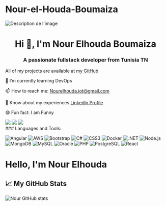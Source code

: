# Nour-el-Houda-Boumaiza
![Description de l'image](https://camo.githubusercontent.com/f5c3e1dc84eaf34422b8de6ee73374f264ad0b5371b119db12bf5862d02d985d/68747470733a2f2f63646e2e6472696262626c652e636f6d2f75736572732f313733323336382f73637265656e73686f74732f363535333837322f7765625f646576656c6f7065722e676966)

<div align="center">
  <h1>Hi 👋, I'm Nour Elhouda Boumaiza</h1>
  <h3>A passionate fullstack developer from Tunisia TN</h3>
</div>
  <p>All of my projects are available at <a href="https://github.com/nourelhoudabmz">my GitHub</a></p>
  <p>🌱 I’m currently learning DevOps</p>
  <p>📫 How to reach me: <a href="mailto:Nourelhouda.iot@gmail.com">Nourelhouda.iot@gmail.com</a></p>
  <p>👔 Know about my experiences <a href="https://www.linkedin.com/in/nour-elhouda-boumaiza">LinkedIn Profile</a></p>
  <p>😄 Fun fact: I am Funny</p>

  <div>
    <a href="https://linkedin.com/in/nour-elhouda-boumaiza"><img src="https://img.shields.io/badge/LinkedIn-0077B5?style=flat-square&logo=linkedin&logoColor=white"/></a>
    <a href="https://github.com/nourelhoudabmz"><img src="https://img.shields.io/badge/GitHub-100000?style=flat-square&logo=github&logoColor=white"/></a>
    <a href="https://facebook.com/nour.elhouda.boumaiza"><img src="https://img.shields.io/badge/Facebook-1877F2?style=flat-square&logo=facebook&logoColor=white"/></a>
    
  </div>
  ### Languages and Tools:

![Angular](https://img.shields.io/badge/Angular-DD0031?style=flat-square&logo=angular&logoColor=white)
![AWS](https://img.shields.io/badge/AWS-232F3E?style=flat-square&logo=amazon-aws&logoColor=white)
![Bootstrap](https://img.shields.io/badge/Bootstrap-563D7C?style=flat-square&logo=bootstrap&logoColor=white)
![C#](https://img.shields.io/badge/C%23-239120?style=flat-square&logo=c-sharp&logoColor=white)
![CSS3](https://img.shields.io/badge/CSS3-1572B6?style=flat-square&logo=css3&logoColor=white)
![Docker](https://img.shields.io/badge/Docker-2496ED?style=flat-square&logo=docker&logoColor=white)
![.NET](https://img.shields.io/badge/.NET-512BD4?style=flat-square&logo=dot-net&logoColor=white)
![Node.js](https://img.shields.io/badge/Node.js-339933?style=flat-square&logo=nodedotjs&logoColor=white)
![MongoDB](https://img.shields.io/badge/MongoDB-47A248?style=flat-square&logo=mongodb&logoColor=white)
![MySQL](https://img.shields.io/badge/MySQL-4479A1?style=flat-square&logo=mysql&logoColor=white)
![Oracle](https://img.shields.io/badge/Oracle-F80000?style=flat-square&logo=oracle&logoColor=white)
![PHP](https://img.shields.io/badge/PHP-777BB4?style=flat-square&logo=php&logoColor=white)
![PostgreSQL](https://img.shields.io/badge/PostgreSQL-336791?style=flat-square&logo=postgresql&logoColor=white)
![React](https://img.shields.io/badge/React-20232A?style=flat-square&logo=react&logoColor=61DAFB)





# Hello, I'm Nour Elhouda

## 📈 My GitHub Stats
![Nour GitHub stats](https://github-readme-stats.vercel.app/api?username=nourelhoudabmz&show_icons=true&theme=radical)


